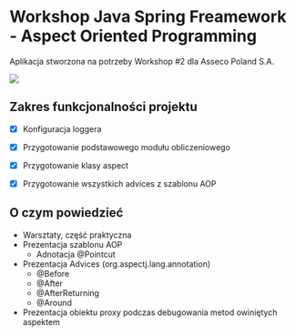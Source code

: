 # Workshop Java Spring Freamework - Aspect Oriented Programming

Aplikacja stworzona na potrzeby Workshop #2 dla Asseco Poland S.A.

![](https://dzone.com/storage/temp/2443415-spring-aspect-oriented-programming-by-java.jpg)

## Zakres funkcjonalności projektu

* [x] Konfiguracja loggera
* [x] Przygotowanie podstawowego modułu obliczeniowego
* [x] Przygotowanie klasy aspect
* [x] Przygotowanie wszystkich advices z szablonu AOP


## O czym powiedzieć
- Warsztaty, część praktyczna
- Prezentacja szablonu AOP
    - Adnotacja @Pointcut
- Prezentacja Advices (org.aspectj.lang.annotation)
    - @Before
    - @After
    - @AfterReturning
    - @Around
- Prezentacja obiektu proxy podczas debugowania metod owiniętych aspektem

    
    



